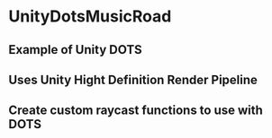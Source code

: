 # UnityDotsMusicRoad
## Example of Unity DOTS
## Uses Unity Hight Definition Render Pipeline 
## Create custom raycast functions to use with DOTS
